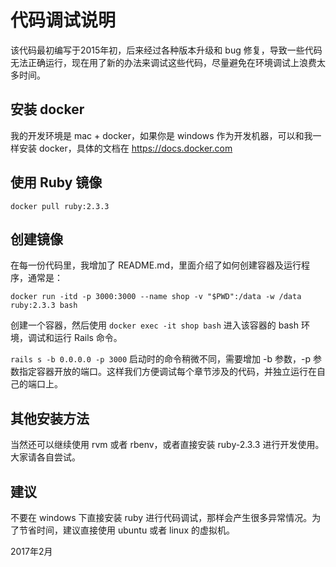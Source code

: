 # 代码调试说明

该代码最初编写于2015年初，后来经过各种版本升级和 bug 修复，导致一些代码无法正确运行，现在用了新的办法来调试这些代码，尽量避免在环境调试上浪费太多时间。

## 安装 docker

我的开发环境是 mac + docker，如果你是 windows 作为开发机器，可以和我一样安装 docker，具体的文档在 https://docs.docker.com

## 使用 Ruby 镜像

`docker pull ruby:2.3.3`

## 创建镜像

在每一份代码里，我增加了 README.md，里面介绍了如何创建容器及运行程序，通常是：

`docker run -itd -p 3000:3000 --name shop -v "$PWD":/data -w /data ruby:2.3.3 bash`

创建一个容器，然后使用 `docker exec -it shop bash` 进入该容器的 bash 环境，调试和运行 Rails 命令。

`rails s -b 0.0.0.0 -p 3000` 启动时的命令稍微不同，需要增加 -b 参数，-p 参数指定容器开放的端口。这样我们方便调试每个章节涉及的代码，并独立运行在自己的端口上。

## 其他安装方法

当然还可以继续使用 rvm 或者 rbenv，或者直接安装 ruby-2.3.3 进行开发使用。大家请各自尝试。

## 建议

不要在 windows 下直接安装 ruby 进行代码调试，那样会产生很多异常情况。为了节省时间，建议直接使用 ubuntu 或者 linux 的虚拟机。

2017年2月
